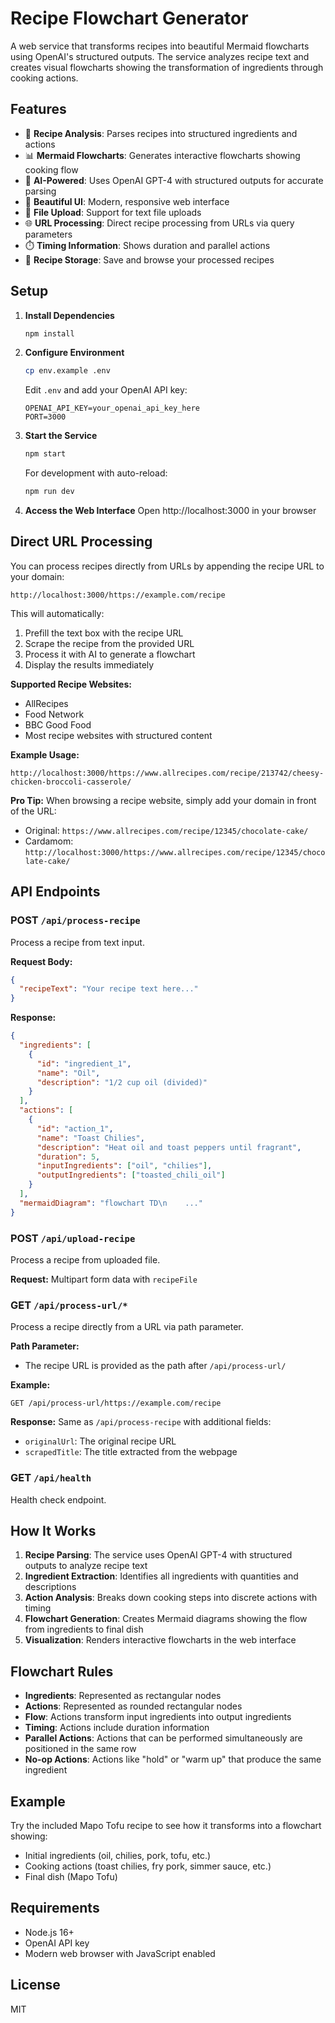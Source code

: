 # Recipe Flowchart Generator

A web service that transforms recipes into beautiful Mermaid flowcharts using OpenAI's structured outputs. The service analyzes recipe text and creates visual flowcharts showing the transformation of ingredients through cooking actions.

## Features

- 🍳 **Recipe Analysis**: Parses recipes into structured ingredients and actions
- 📊 **Mermaid Flowcharts**: Generates interactive flowcharts showing cooking flow
- 🤖 **AI-Powered**: Uses OpenAI GPT-4 with structured outputs for accurate parsing
- 🎨 **Beautiful UI**: Modern, responsive web interface
- 📁 **File Upload**: Support for text file uploads
- 🌐 **URL Processing**: Direct recipe processing from URLs via query parameters
- ⏱️ **Timing Information**: Shows duration and parallel actions
- 💾 **Recipe Storage**: Save and browse your processed recipes

## Setup

1. **Install Dependencies**

   ```bash
   npm install
   ```

2. **Configure Environment**

   ```bash
   cp env.example .env
   ```

   Edit `.env` and add your OpenAI API key:

   ```
   OPENAI_API_KEY=your_openai_api_key_here
   PORT=3000
   ```

3. **Start the Service**

   ```bash
   npm start
   ```

   For development with auto-reload:

   ```bash
   npm run dev
   ```

4. **Access the Web Interface**
   Open http://localhost:3000 in your browser

## Direct URL Processing

You can process recipes directly from URLs by appending the recipe URL to your domain:

```
http://localhost:3000/https://example.com/recipe
```

This will automatically:

1. Prefill the text box with the recipe URL
2. Scrape the recipe from the provided URL
3. Process it with AI to generate a flowchart
4. Display the results immediately

**Supported Recipe Websites:**

- AllRecipes
- Food Network
- BBC Good Food
- Most recipe websites with structured content

**Example Usage:**

```
http://localhost:3000/https://www.allrecipes.com/recipe/213742/cheesy-chicken-broccoli-casserole/
```

**Pro Tip:** When browsing a recipe website, simply add your domain in front of the URL:

- Original: `https://www.allrecipes.com/recipe/12345/chocolate-cake/`
- Cardamom: `http://localhost:3000/https://www.allrecipes.com/recipe/12345/chocolate-cake/`

## API Endpoints

### POST `/api/process-recipe`

Process a recipe from text input.

**Request Body:**

```json
{
  "recipeText": "Your recipe text here..."
}
```

**Response:**

```json
{
  "ingredients": [
    {
      "id": "ingredient_1",
      "name": "Oil",
      "description": "1/2 cup oil (divided)"
    }
  ],
  "actions": [
    {
      "id": "action_1",
      "name": "Toast Chilies",
      "description": "Heat oil and toast peppers until fragrant",
      "duration": 5,
      "inputIngredients": ["oil", "chilies"],
      "outputIngredients": ["toasted_chili_oil"]
    }
  ],
  "mermaidDiagram": "flowchart TD\n    ..."
}
```

### POST `/api/upload-recipe`

Process a recipe from uploaded file.

**Request:** Multipart form data with `recipeFile`

### GET `/api/process-url/*`

Process a recipe directly from a URL via path parameter.

**Path Parameter:**

- The recipe URL is provided as the path after `/api/process-url/`

**Example:**

```
GET /api/process-url/https://example.com/recipe
```

**Response:** Same as `/api/process-recipe` with additional fields:

- `originalUrl`: The original recipe URL
- `scrapedTitle`: The title extracted from the webpage

### GET `/api/health`

Health check endpoint.

## How It Works

1. **Recipe Parsing**: The service uses OpenAI GPT-4 with structured outputs to analyze recipe text
2. **Ingredient Extraction**: Identifies all ingredients with quantities and descriptions
3. **Action Analysis**: Breaks down cooking steps into discrete actions with timing
4. **Flowchart Generation**: Creates Mermaid diagrams showing the flow from ingredients to final dish
5. **Visualization**: Renders interactive flowcharts in the web interface

## Flowchart Rules

- **Ingredients**: Represented as rectangular nodes
- **Actions**: Represented as rounded rectangular nodes
- **Flow**: Actions transform input ingredients into output ingredients
- **Timing**: Actions include duration information
- **Parallel Actions**: Actions that can be performed simultaneously are positioned in the same row
- **No-op Actions**: Actions like "hold" or "warm up" that produce the same ingredient

## Example

Try the included Mapo Tofu recipe to see how it transforms into a flowchart showing:

- Initial ingredients (oil, chilies, pork, tofu, etc.)
- Cooking actions (toast chilies, fry pork, simmer sauce, etc.)
- Final dish (Mapo Tofu)

## Requirements

- Node.js 16+
- OpenAI API key
- Modern web browser with JavaScript enabled

## License

MIT
